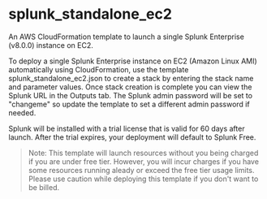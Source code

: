 # splunk_standalone_ec2
An AWS CloudFormation template to launch a single Splunk Enterprise (v8.0.0) instance on EC2.

To deploy a single Splunk Enterprise instance on EC2 (Amazon Linux AMI) automatically using CloudFormation, use the template splunk_standalone_ec2.json to create a stack by entering the stack name and parameter values. Once stack creation is complete you can view the Splunk URL in the Outputs tab.  The Splunk admin password will be set to "changeme" so update the template to set a different admin password if needed.

Splunk will be installed with a trial license that is valid for 60 days after launch. After the trial expires, your deployment will default to Splunk Free.

>Note: This template will launch resources without you being charged if you are under free tier. However, you will incur charges if you have some resources running aleady or exceed the free tier usage limits. Please use caution while deploying this template if you don't want to be billed. 
